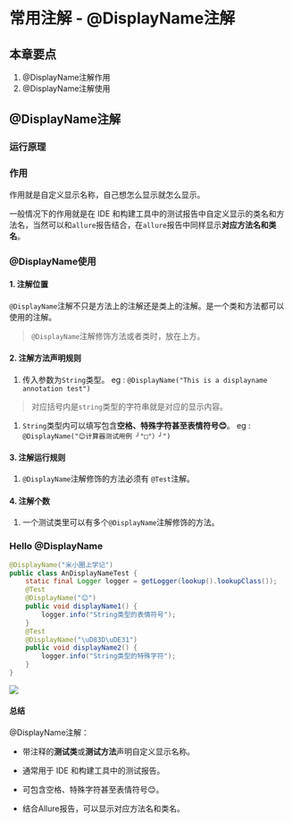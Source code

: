 # 常用注解 - @DisplayName注解
## 本章要点
1. @DisplayName注解作用
2. @DisplayName注解使用

## @DisplayName注解


### 运行原理

### 作用

作用就是自定义显示名称，自己想怎么显示就怎么显示。

一般情况下的作用就是在 IDE 和构建工具中的测试报告中自定义显示的类名和方法名，当然可以和`allure`报告结合，在`allure`报告中同样显示**对应方法名和类名**。

### @DisplayName使用

#### 1. 注解位置

`@DisplayName`注解不只是方法上的注解还是类上的注解。是一个类和方法都可以使用的注解。
   
>`@DisplayName`注解修饰方法或者类时，放在上方。

#### 2. 注解方法声明规则

1. 传入参数为`String`类型。
   eg : `@DisplayName("This is a displayname annotation test")`

>对应括号内是`string`类型的字符串就是对应的显示内容。

1. `String`类型内可以填写包含**空格、特殊字符甚至表情符号😊**。
    eg : `@DisplayName("😊计算器测试用例 ╯°□°）╯")`


#### 3. 注解运行规则

1. `@DisplayName`注解修饰的方法必须有 `@Test`注解。

#### 4. 注解个数

1. 一个测试类里可以有多个`@DisplayName`注解修饰的方法。

### Hello @DisplayName

```java
@DisplayName("米小圈上学记")
public class AnDisplayNameTest {
    static final Logger logger = getLogger(lookup().lookupClass());
    @Test
    @DisplayName("😊")
    public void displayName1() {
        logger.info("String类型的表情符号");
    }
    @Test
    @DisplayName("\uD83D\uDE31")
    public void displayName2() {
        logger.info("String类型的特殊字符");
    }
}
```


![](https://cdn.jsdelivr.net/gh/TesterDevSoul/pic/manual/20230227115953.png)

#### 总结

@DisplayName注解：

- 带注释的**测试类**或**测试方法**声明自定义显示名称。

- 通常用于 IDE 和构建工具中的测试报告。

- 可包含空格、特殊字符甚至表情符号😊。

- 结合Allure报告，可以显示对应方法名和类名。
